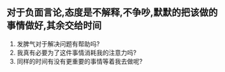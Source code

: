 
## 对于负面言论,态度是不解释,不争吵,默默的把该做的事情做好,其余交给时间
1. 发脾气对于解决问题有帮助吗?
2. 我真有必要为了这件事情消耗我的注意力吗?
3. 同样的时间有没有更重要的事情等着我去做呢?